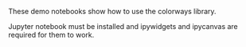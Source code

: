 These demo notebooks show how to use the colorways library. 

Jupyter notebook must be installed and ipywidgets and ipycanvas are required 
for them to work. 
